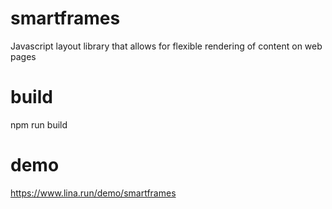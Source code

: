 # smartframes
Javascript layout library that allows for flexible rendering of content on web pages

# build
npm run build

# demo
https://www.lina.run/demo/smartframes
